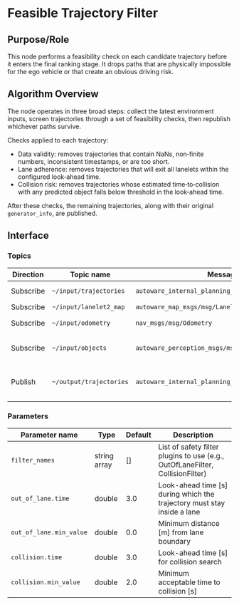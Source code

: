 # Feasible Trajectory Filter

## Purpose/Role

This node performs a feasibility check on each candidate trajectory before it enters the final ranking stage. It drops paths that are physically impossible for the ego vehicle or that create an obvious driving risk.

## Algorithm Overview

The node operates in three broad steps: collect the latest environment inputs, screen trajectories through a set of feasibility checks, then republish whichever paths survive.

Checks applied to each trajectory:

- Data validity: removes trajectories that contain NaNs, non‑finite numbers, inconsistent timestamps, or are too short.
- Lane adherence: removes trajectories that will exit all lanelets within the configured look‑ahead time.
- Collision risk: removes trajectories whose estimated time‑to‑collision with any predicted object falls below threshold in the look‑ahead time.

After these checks, the remaining trajectories, along with their original `generator_info`, are published.

## Interface

### Topics

| Direction | Topic name              | Message type                                            | Description                                   |
| --------- | ----------------------- | ------------------------------------------------------- | --------------------------------------------- |
| Subscribe | `~/input/trajectories`  | `autoware_internal_planning_msgs/CandidateTrajectories` | Candidate trajectories                        |
| Subscribe | `~/input/lanelet2_map`  | `autoware_map_msgs/msg/LaneletMapBin`                   | HD map                                        |
| Subscribe | `~/input/odometry`      | `nav_msgs/msg/Odometry`                                 | Current ego pose                              |
| Subscribe | `~/input/objects`       | `autoware_perception_msgs/msg/PredictedObjects`         | Obstacles for collision checking              |
| Publish   | `~/output/trajectories` | `autoware_internal_planning_msgs/CandidateTrajectories` | Trajectories that pass all feasibility checks |

### Parameters

| Parameter name          | Type         | Default | Description                                                                   |
| ----------------------- | ------------ | ------- | ----------------------------------------------------------------------------- |
| `filter_names`          | string array | []      | List of safety filter plugins to use (e.g., OutOfLaneFilter, CollisionFilter) |
| `out_of_lane.time`      | double       | 3.0     | Look-ahead time [s] during which the trajectory must stay inside a lane       |
| `out_of_lane.min_value` | double       | 0.0     | Minimum distance [m] from lane boundary                                       |
| `collision.time`        | double       | 3.0     | Look-ahead time [s] for collision search                                      |
| `collision.min_value`   | double       | 2.0     | Minimum acceptable time to collision [s]                                      |
